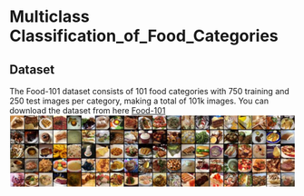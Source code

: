 # Multiclass Classification_of_Food_Categories

## Dataset
The Food-101 dataset consists of 101 food categories with 750 training and 250 test images per category, making a total of 101k images.
You can download the dataset from here
[Food-101](https://www.kaggle.com/dansbecker/food-101)
![](image/sample.png)

